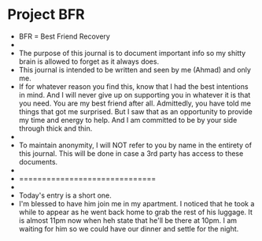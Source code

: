 # Project BFR
- BFR = Best Friend Recovery
-
- The purpose of this journal is to document important info so my shitty brain is allowed to forget as it always does.
- This journal is intended to be written and seen by me (Ahmad) and only me.
- If for whatever reason you find this, know that I had the best intentions in mind. And I will never give up on supporting you in whatever it is that you need. You are my best friend after all. Admittedly, you have told me things that got me surprised. But I saw that as an opportunity to provide my time and energy to help. And I am committed to be by your side through thick and thin.
-
- To maintain anonymity, I will NOT refer to you by name in the entirety of this journal. This will be done in case a 3rd party has access to these documents.
-
- ==============================
-
- Today's entry is a short one.
- I'm blessed to have him join me in my apartment. I noticed that he took a while to appear as he went back home to grab the rest of his luggage. It is almost 11pm now when heh state that he'll be there at 10pm. I am waiting for him so we could have our dinner and settle for the night.